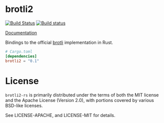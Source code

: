 # brotli2

[![Build Status](https://travis-ci.org/alexcrichton/brotli2-rs.svg?branch=master)](https://travis-ci.org/alexcrichton/brotli2-rs)
[![Build status](https://ci.appveyor.com/api/projects/status/j58d3x8p0a8mig0m?svg=true)](https://ci.appveyor.com/project/alexcrichton/brotli-rs)

[Documentation](https://docs.rs/brotli2)

Bindings to the official [brotli] implementation in Rust.

[brotli]: https://github.com/google/brotli

```toml
# Cargo.toml
[dependencies]
brotli2 = "0.1"
```

# License

`brotli2-rs` is primarily distributed under the terms of both the MIT license and
the Apache License (Version 2.0), with portions covered by various BSD-like
licenses.

See LICENSE-APACHE, and LICENSE-MIT for details.
